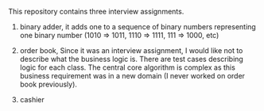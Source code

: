 This repository contains three interview assignments.

1) binary adder, it adds one to a sequence of binary numbers representing one binary number (1010 => 1011, 1110 => 1111, 111 => 1000, etc)

2) order book, Since it was an interview assignment, I would like not to describe what the business logic is. There are test cases describing logic for each class. The central core algorithm is complex as this business requirement was in a new domain (I never worked on order book previously).

3) cashier